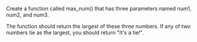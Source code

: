 Create a function called max_num() that has three parameters named num1, num2, and num3.

The function should return the largest of these three numbers. If any of two numbers tie as the largest, you should return "It's a tie!".